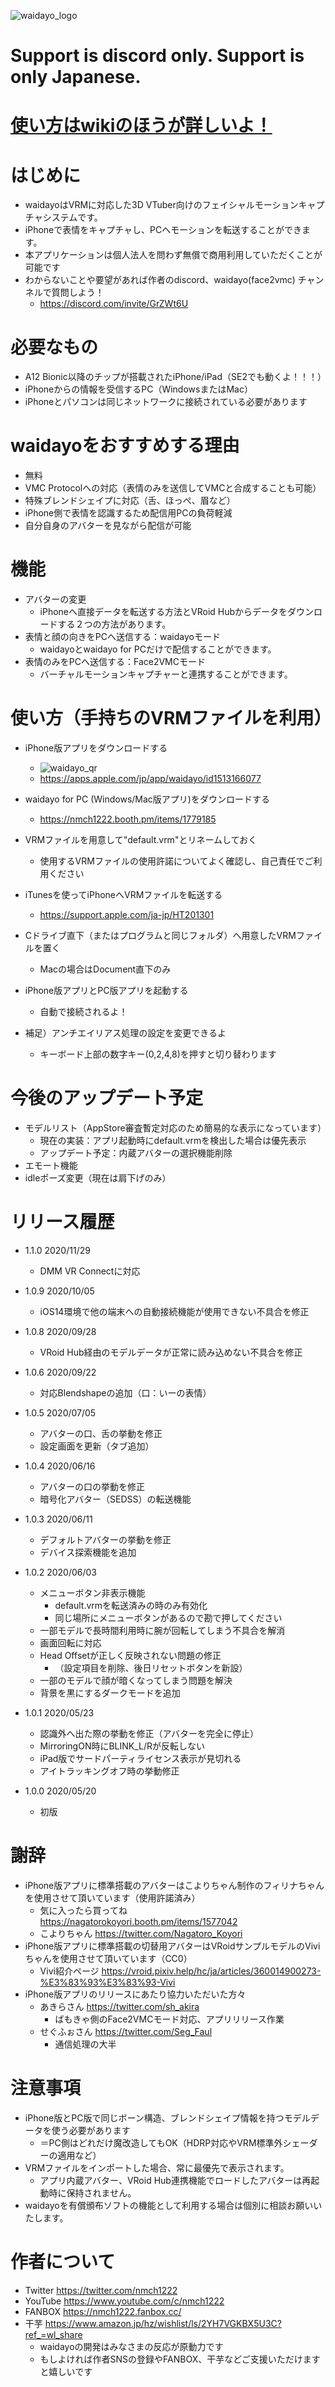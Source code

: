 ![waidayo_logo](waidayo_logo_v3_pr.png)

# Support is discord only. Support is only Japanese.

# [使い方はwikiのほうが詳しいよ！](https://github.com/nmchan/waidayo/wiki)

# はじめに
- waidayoはVRMに対応した3D VTuber向けのフェイシャルモーションキャプチャシステムです。
- iPhoneで表情をキャプチャし、PCへモーションを転送することができます。
- 本アプリケーションは個人法人を問わず無償で商用利用していただくことが可能です
- わからないことや要望があれば作者のdiscord、waidayo(face2vmc) チャンネルで質問しよう！
    - https://discord.com/invite/GrZWt6U

# 必要なもの
- A12 Bionic以降のチップが搭載されたiPhone/iPad（SE2でも動くよ！！！）
- iPhoneからの情報を受信するPC（WindowsまたはMac）
- iPhoneとパソコンは同じネットワークに接続されている必要があります

# waidayoをおすすめする理由
- 無料
- VMC Protocolへの対応（表情のみを送信してVMCと合成することも可能）
- 特殊ブレンドシェイプに対応（舌、ほっぺ、眉など）
- iPhone側で表情を認識するため配信用PCの負荷軽減
- 自分自身のアバターを見ながら配信が可能

# 機能
- アバターの変更
    - iPhoneへ直接データを転送する方法とVRoid Hubからデータをダウンロードする２つの方法があります。
- 表情と顔の向きをPCへ送信する：waidayoモード
    - waidayoとwaidayo for PCだけで配信することができます。
- 表情のみをPCへ送信する：Face2VMCモード
    - バーチャルモーションキャプチャーと連携することができます。

# 使い方（手持ちのVRMファイルを利用）
- iPhone版アプリをダウンロードする
    - ![waidayo_qr](waidayo_qr.png)
    - https://apps.apple.com/jp/app/waidayo/id1513166077
    
- waidayo for PC (Windows/Mac版アプリ)をダウンロードする
    - https://nmch1222.booth.pm/items/1779185

- VRMファイルを用意して"default.vrm"とリネームしておく
    - 使用するVRMファイルの使用許諾についてよく確認し、自己責任でご利用ください
- iTunesを使ってiPhoneへVRMファイルを転送する
    - https://support.apple.com/ja-jp/HT201301
- Cドライブ直下（またはプログラムと同じフォルダ）へ用意したVRMファイルを置く
    - Macの場合はDocument直下のみ
- iPhone版アプリとPC版アプリを起動する
    - 自動で接続されるよ！
    
- 補足）アンチエイリアス処理の設定を変更できるよ
     - キーボード上部の数字キー(0,2,4,8)を押すと切り替わります
    
# 今後のアップデート予定
- モデルリスト（AppStore審査暫定対応のため簡易的な表示になっています）
    - 現在の実装：アプリ起動時にdefault.vrmを検出した場合は優先表示
    - アップデート予定：内蔵アバターの選択機能削除
- エモート機能
- idleポーズ変更（現在は肩下げのみ）

# リリース履歴
- 1.1.0 2020/11/29
    - DMM VR Connectに対応

- 1.0.9 2020/10/05
    - iOS14環境で他の端末への自動接続機能が使用できない不具合を修正
    
- 1.0.8 2020/09/28
    - VRoid Hub経由のモデルデータが正常に読み込めない不具合を修正
    
- 1.0.6 2020/09/22
    - 対応Blendshapeの追加（口：いーの表情）

- 1.0.5 2020/07/05
    - アバターの口、舌の挙動を修正
    - 設定画面を更新（タブ追加）

- 1.0.4 2020/06/16
    - アバターの口の挙動を修正
    - 暗号化アバター（SEDSS）の転送機能

- 1.0.3 2020/06/11
    - デフォルトアバターの挙動を修正
    - デバイス探索機能を追加
- 1.0.2 2020/06/03
    - メニューボタン非表示機能
       - default.vrmを転送済みの時のみ有効化
       - 同じ場所にメニューボタンがあるので勘で押してください
    - 一部モデルで長時間利用時に腕が回転してしまう不具合を解消
    - 画面回転に対応
    - Head Offsetが正しく反映されない問題の修正
        - （設定項目を削除、後日リセットボタンを新設）
    - 一部のモデルで顔が暗くなってしまう問題を解決
    - 背景を黒にするダークモードを追加
- 1.0.1 2020/05/23
    - 認識外へ出た際の挙動を修正（アバターを完全に停止）
    - MirroringON時にBLINK_L/Rが反転しない
    - iPad版でサードパーティライセンス表示が見切れる
    - アイトラッキングオフ時の挙動修正
- 1.0.0 2020/05/20
    - 初版

# 謝辞
- iPhone版アプリに標準搭載のアバターはこよりちゃん制作のフィリナちゃんを使用させて頂いています（使用許諾済み）
    - 気に入ったら買ってね https://nagatorokoyori.booth.pm/items/1577042
    - こよりちゃん https://twitter.com/Nagatoro_Koyori
- iPhone版アプリに標準搭載の切替用アバターはVRoidサンプルモデルのViviちゃんを使用させて頂いています（CC0）
    - Vivi紹介ページ https://vroid.pixiv.help/hc/ja/articles/360014900273-%E3%83%93%E3%83%93-Vivi
- iPhone版アプリのリリースにあたり協力いただいた方々
    - あきらさん https://twitter.com/sh_akira
        - ばもきゃ側のFace2VMCモード対応、アプリリリース作業
    - せぐふぉさん https://twitter.com/Seg_Faul
        - 通信処理の大半
        
# 注意事項
- iPhone版とPC版で同じボーン構造、ブレンドシェイプ情報を持つモデルデータを使う必要があります
    - ＝PC側はどれだけ魔改造してもOK（HDRP対応やVRM標準外シェーダーの適用など）
- VRMファイルをインポートした場合、常に最優先で表示されます。
    - アプリ内蔵アバター、VRoid Hub連携機能でロードしたアバターは再起動時に保持されません。
- waidayoを有償頒布ソフトの機能として利用する場合は個別に相談お願いいたします。
        
# 作者について
- Twitter https://twitter.com/nmch1222
- YouTube https://www.youtube.com/c/nmch1222
- FANBOX https://nmch1222.fanbox.cc/
- 干芋 https://www.amazon.jp/hz/wishlist/ls/2YH7VGKBX5U3C?ref_=wl_share
    - waidayoの開発はみなさまの反応が原動力です
    - もしよければ作者SNSの登録やFANBOX、干芋などご支援いただけますと嬉しいです
    
